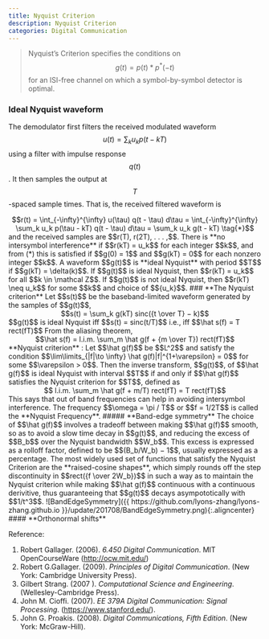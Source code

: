 ```yaml
---
title: Nyquist Criterion
description: Nyquist Criterion
categories: Digital Communication
---
```


>  Nyquist’s Criterion specifies the conditions on $$g(t) = p(t)*p^*(−t)$$ for an ISI-free channel on which a symbol-by-symbol detector is optimal.   
  
### **Ideal Nyquist waveform**    
The demodulator first filters the received modulated waveform $$u(t) = \sum_k u_k p(t-kT)$$ using a filter with impulse response $$q(t)$$. It then samples the output at $$T$$-spaced sample times. That is, the received filtered waveform is   
<center>$$r(t) = \int_{-\infty}^{\infty} u(\tau) q(t - \tau) d\tau = \int_{-\infty}^{\infty} \sum_k u_k p(\tau - kT) q(t - \tau) d\tau =  \sum_k u_k g(t - kT) \tag{*}$$</center>
and the received samples are $$r(T), r(2T), . . . ,$$.
There is **no intersymbol interference** if $$r(kT) = u_k$$ for each integer $$k$$, and from (*) this is satisfied if $$g(0) = 1$$ and $$g(kT) = 0$$ for each nonzero integer $$k$$.   
A waveform $$g(t)$$ is **ideal Nyquist** with period $$T$$ if $$g(kT) = \delta(k)$$.  
If $$g(t)$$ is ideal Nyquist, then $$r(kT) = u_k$$ for all $$k \in \mathcal Z$$. If $$g(t)$$ is not ideal Nyquist, then $$r(kT) \neq u_k$$ for some $$k$$ and choice of $${u_k}$$.   
### **The Nyquist criterion**
Let $$s(t)$$ be the baseband-limited waveform generated by the samples of $$g(t)$$,
<center>$$s(t) = \sum_k g(kT) sinc({t \over T} − k)$$</center>
$$g(t)$$ is ideal Nyquist iff $$s(t) = sinc(t/T)$$ i.e., iff $$\hat s(f) = T rect(fT)$$   
From the aliasing theorem,
<center>$$\hat s(f) = l.i.m. \sum_m \hat g(f + {m \over T}) rect(fT)$$</center>
**Nyquist criterion** : Let $$\hat g(f)$$ be $$L^2$$ and satisfy the condition $$\lim\limits_{|f|\to \infty} \hat g(f)|f|^{1+\varepsilon} = 0$$ for some $$\varepsilon > 0$$. Then the inverse transform, $$g(t)$$, of $$\hat g(f)$$ is ideal Nyquist with interval $$T$$ if and only if $$\hat g(f)$$ satisfies the Nyquist criterion for $$T$$, defined as
<center>$$ l.i.m. \sum_m \hat g(f + m/T) rect(fT) = T rect(fT)$$</center>
This says that out of band frequencies can help in avoiding intersymbol interference.   
The frequency $$\omega = \pi / T$$ or $$f = 1/2T$$ is called the **Nyquist Frequency**.
##### **Band-edge symmetry**
The choice of $$\hat g(f)$$ involves a tradeoff between making $$\hat g(f)$$ smooth, so as to avoid a slow time decay in $$g(t)$$, and reducing the excess of $$B_b$$ over the Nyquist bandwidth $$W_b$$. This excess is expressed as a rolloff factor, defined to be $$(B_b/W_b) − 1$$, usually expressed as a percentage.   
The most widely used set of functions that satisfy the Nyquist Criterion are the **raised-cosine shapes**, which simply rounds off the step discontinuity in $$rect({f \over 2W_b})$$ in such a way as to maintain the Nyquist criterion while making $$\hat g(f)$$ continuous with a continuous derivitive, thus guaranteeing that $$g(t)$$ decays asympototically with $$1/t^3$$.
![BandEdgeSymmetry]({{ https://github.com/lyons-zhang/lyons-zhang.github.io }}/update/201708/BandEdgeSymmetry.png){:.aligncenter}    
#### **Orthonormal shifts**
   
Reference:  
1. Robert Gallager. (2006). *6.450 Digital Communication*. MIT OpenCourseWare (http://ocw.mit.edu/)
2. Robert G.Gallager. (2009). *Principles of Digital Communication*. (New York: Cambridge University Press).  
3. Gilbert Strang. (2007 ). *Computational Science and Engineering*. (Wellesley-Cambridge Press).
4. John M. Cioffi. (2007). *EE 379A Digital Communication: Signal Processing*. (https://www.stanford.edu/).
5. John G. Proakis. (2008). *Digital Communications, Fifth Edition*. (New York: McGraw-Hill).